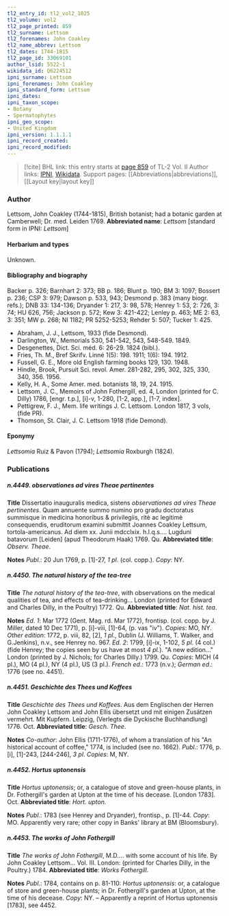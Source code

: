 ```yaml
---
tl2_entry_id: tl2_vol2_1025
tl2_volume: vol2
tl2_page_printed: 859
tl2_surname: Lettsom
tl2_forenames: John Coakley
tl2_name_abbrev: Lettsom
tl2_dates: 1744-1815
tl2_page_id: 33069101
author_lsid: 5522-1
wikidata_id: Q6224512
ipni_surname: Lettsom
ipni_forenames: John Coakley
ipni_standard_form: Lettsom
ipni_dates: 
ipni_taxon_scope: 
- Botany
- Spermatophytes
ipni_geo_scope: 
- United Kingdom
ipni_version: 1.1.1.1
ipni_record_created: 
ipni_record_modified:
---
```


> [!cite] BHL link: this entry starts at [page 859](https://www.biodiversitylibrary.org/page/33069101) of TL-2 Vol. II
> Author links: [IPNI](https://www.ipni.org/a/5522-1), [Wikidata](https://www.wikidata.org/wiki/Q6224512). Support pages: [[Abbreviations|abbreviations]], [[Layout key|layout key]]

### Author

Lettsom, John Coakley (1744-1815), British botanist; had a botanic garden at Camberwell; Dr. med. Leiden 1769. 
**Abbreviated name**: *Lettsom* \[standard form in IPNI: *Lettsom*\]

#### Herbarium and types

Unknown.

#### Bibliography and biography

Backer p. 326; Barnhart 2: 373; BB p. 186; Blunt p. 190; BM 3: 1097; Bossert p. 236; CSP 3: 979; Dawson p. 533, 943; Desmond p. 383 (many biogr. refs.); DNB 33: 134-136; Dryander 1: 217, 3: 98, 578; Henrey 1: 53, 2: 726, 3: 74; HU 626, 756; Jackson p. 572; Kew 3: 421-422; Lenley p. 463; ME 2: 63, 3: 351; MW p. 268; NI 1182; PR 5252-5253; Rehder 5: 507; Tucker 1: 425.
- Abraham, J. J., Lettsom, 1933 (fide Desmond).
- Darlington, W., Memorials 530, 541-542, 543, 548-549. 1849.
- Desgenettes, Dict. Sci. méd. 6: 26-29. 1824 (bibl.).
- Fries, Th. M., Bref Skrifv. Linné 1(5): 198. 1911; 1(6): 194. 1912.
- Fussell, G. E., More old English farming books 129, 130. 1948.
- Hindle, Brook, Pursuit Sci. revol. Amer. 281-282, 295, 302, 325, 330, 340, 356. 1956.
- Kelly, H. A., Some Amer. med. botanists 18, 19, 24. 1915.
- Lettsom, J. C., Memoirs of John Fothergill, ed. 4, London (printed for C. Dilly) 1786, \[engr. t.p.\], \[i\]-v, 1-280, \[1-2, app.\], \[1-7, index\].
- Pettigrew, F. J., Mem. life writings J. C. Lettsom. London 1817, 3 vols, (fide PR).
- Thomson, St. Clair, J. C. Lettsom 1918 (fide Demond).

#### Eponymy

*Lettsomia* Ruiz & Pavon (1794); *Lettsomia* Roxburgh (1824).

### Publications

##### n.4449. observationes ad vires Theae pertinentes

**Title**
Dissertatio inauguralis medica, sistens *observationes ad vires Theae pertinentes*. Quam annuente summo numino pro gradu doctoratus summisque in medicina honoribus & privilegiis, ritè ac legitimè consequendis, eruditorum examini submittit Joannes Coakley Lettsum, tortola-americanus. Ad diem xx. Junii mdcclxix. h.l.q.s.... Lugduni batavorum \[Leiden\] (apud Theodorum Haak) 1769. Qu.
**Abbreviated title**: *Observ. Theae*.

**Notes**
*Publ*.: 20 Jun 1769, p. \[1\]-27, *1 pl*. (col. copp.). *Copy*: NY.

##### n.4450. The natural history of the tea-tree

**Title**
*The natural history of the tea-tree*, with observations on the medical qualities of tea, and effects of tea-drinking... London (printed for Edward and Charles Dilly, in the Poultry) 1772. Qu.
**Abbreviated title**: *Nat. hist. tea*.

**Notes**
*Ed. 1*: Mar 1772 (Gent. Mag. rd. Mar 1772), frontisp. (col. copp. by J. Miller, dated 10 Dec 1771), p. \[i\]-viii, \[1\]-64, (p. vas "iv"). *Copies*: MO, NY.
*Other edition*: 1772, p. viii, 82, \[2\], *1 pl*., Dublin (J. Williams, T. Walker, and G.Jenkins), n.v., see Henrey no. 967.
*Ed. 2*: 1799, \[i\]-ix, 1-102, *5 pl*. (4 col.) (fide Henrey; the copies seen by us have at most *4 pl.*). "A new edition..." London (printed by J. Nichols; for Charles Dilly.) 1799. Qu. *Copies*: MICH (4 pl.), MO (4 pl.), NY (4 pl.), US (3 pl.).
*French ed*.: 1773 (n.v.); *German ed*.: 1776 (see no. 4451).

##### n.4451. Geschichte des Thees und Koffees

**Title**
*Geschichte des Thees und Koffees*. Aus dem Englischen der Herren John Coakley Lettsom and John Ellis übersetzt und mit einigen Zusätzen vermehrt. Mit Kupfern. Leipzig, (Verlegts die Dyckische Buchhandlung) 1776. Oct.
**Abbreviated title**: *Gesch. Thee*.

**Notes**
*Co-author*: John Ellis (1711-1776), of whom a translation of his "An historical account of coffee," 1774, is included (see no. 1662).
*Publ*.: 1776, p. \[i\], \[1\]-243, \[244-246\], *3 pl*. *Copies*: M, NY.

##### n.4452. Hortus uptonensis

**Title**
*Hortus uptonensis*; or, a catalogue of stove and green-house plants, in Dr. Fothergill's garden at Upton at the time of his decease. \[London 1783\]. Oct.
**Abbreviated title**: *Hort. upton.*

**Notes**
*Publ*.: 1783 (see Henrey and Dryander), frontisp., p. \[1\]-44. *Copy*: MO. Apparently very rare; other copy in Banks' library at BM (Bloomsbury).

##### n.4453. The works of John Fothergill

**Title**
*The works of John Fothergill*, M.D.... with some account of his life. By John Coakley Lettsom... Vol. III. London: (printed for Charles Dilly, in the Poultry.) 1784.
**Abbreviated title**: *Works Fothergill*.

**Notes**
*Publ*.: 1784, contains on p. 81-110: *Hortus uptonensis*: or, a catalogue of store and green-house plants; in Dr. Fothergill's garden at Upton, at the time of his decease. *Copy*: NY. – Apparently a reprint of Hortus uptonensis \[1783\], see 4452.

